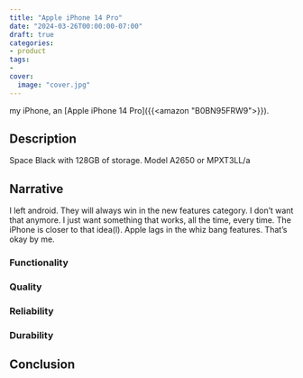 ```yaml
---
title: "Apple iPhone 14 Pro"
date: "2024-03-26T00:00:00-07:00"
draft: true
categories:
- product
tags:
- 
cover:
  image: "cover.jpg"
---
```

my iPhone, an [Apple iPhone 14 Pro]({{<amazon "B0BN95FRW9">}}).
<!--more-->
## Description
Space Black with 128GB of storage. Model A2650 or MPXT3LL/a
## Narrative
I left android. They will always win in the new features category. I don’t want that anymore. I just want something that works, all the time, every time. The iPhone is closer to that idea(l). Apple lags in the whiz bang features. That’s okay by me. 
### Functionality

### Quality

### Reliability

### Durability

## Conclusion